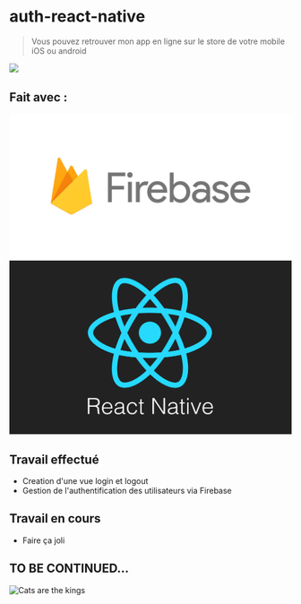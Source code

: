 # auth-react-native

> Vous pouvez retrouver mon app en ligne sur le store de votre mobile iOS ou android

<img src="capture.png">

## Fait avec :
<img src="firebase.png">
<img src="react-native.png">

## Travail effectué
* Creation d'une vue login et logout
* Gestion de l'authentification des utilisateurs via Firebase

## Travail en cours
* Faire ça joli

## TO BE CONTINUED...
![Cats are the kings](https://media.giphy.com/media/qlPNcYrAXtUti/giphy.gif)
